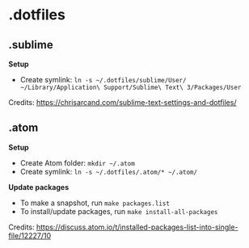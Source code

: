 .dotfiles
=============

.sublime
-------------

**Setup**

- Create symlink: `ln -s ~/.dotfiles/sublime/User/ ~/Library/Application\ Support/Sublime\ Text\ 3/Packages/User`

Credits: https://chrisarcand.com/sublime-text-settings-and-dotfiles/

.atom
-------------

**Setup**

- Create Atom folder: `mkdir ~/.atom`
- Create symlink: `ln -s ~/.dotfiles/.atom/* ~/.atom/`

**Update packages**

- To make a snapshot, run `make packages.list`
- To install/update packages, run `make install-all-packages`

Credits: https://discuss.atom.io/t/installed-packages-list-into-single-file/12227/10
